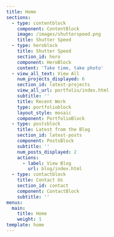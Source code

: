 ```yaml
---
title: Home
sections:
  - type: contentblock
    component: ContentBlock
    image: /images/shutterspeed.png
    title: Shutter Speed
  - type: heroblock
    title: Shutter Speed
    section_id: hero
    component: HeroBlock
    content: 'Take time, take photo'
  - view_all_text: View All
    num_projects_displayed: 6
    section_id: latest-projects
    view_all_url: portfolio/index.html
    subtitle: ''
    title: Recent Work
    type: portfolioblock
    layout_style: mosaic
    component: PortfolioBlock
  - type: postsblock
    title: Latest from the Blog
    section_id: latest-posts
    component: PostsBlock
    subtitle: ''
    num_posts_displayed: 2
    actions:
      - label: View Blog
        url: blog/index.html
  - type: contactblock
    title: Contact Us
    section_id: contact
    component: ContactBlock
    subtitle: ''
menus:
  main:
    title: Home
    weight: 1
template: home
---
```


